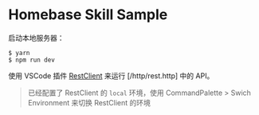 # Homebase Skill Sample

启动本地服务器：

```shell
$ yarn
$ npm run dev
```

使用 VSCode 插件 [RestClient](https://marketplace.visualstudio.com/items?itemName=humao.rest-client) 来运行 [/http/rest.http] 中的 API。

> 已经配置了 RestClient 的 `local` 环境，使用 CommandPalette > Swich Environment 来切换 RestClient 的环境
